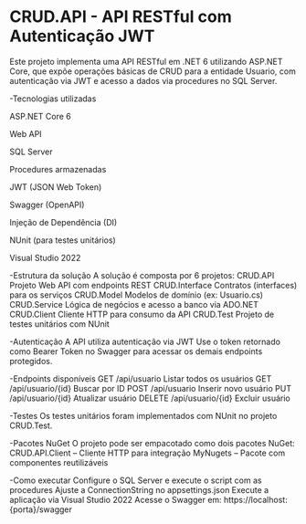 # CRUD.API - API RESTful com Autenticação JWT

Este projeto implementa uma API RESTful em .NET 6 utilizando ASP.NET Core, que expõe operações básicas de CRUD para a entidade Usuario, com autenticação via JWT e acesso a dados via procedures no SQL Server.

-Tecnologias utilizadas

ASP.NET Core 6

Web API

SQL Server

Procedures armazenadas

JWT (JSON Web Token)

Swagger (OpenAPI)

Injeção de Dependência (DI)

NUnit (para testes unitários)

Visual Studio 2022



-Estrutura da solução
A solução é composta por 6 projetos:
CRUD.API	Projeto Web API com endpoints REST
CRUD.Interface	Contratos (interfaces) para os serviços
CRUD.Model	Modelos de domínio (ex: Usuario.cs)
CRUD.Service	Lógica de negócios e acesso a banco via ADO.NET
CRUD.Client	Cliente HTTP para consumo da API
CRUD.Test	Projeto de testes unitários com NUnit

-Autenticação
A API utiliza autenticação via JWT
Use o token retornado como Bearer Token no Swagger para acessar os demais endpoints protegidos.

-Endpoints disponíveis
GET	/api/usuario	Listar todos os usuários
GET	/api/usuario/{id}	Buscar por ID
POST	/api/usuario	Inserir novo usuário
PUT	/api/usuario/{id}	Atualizar usuário
DELETE	/api/usuario/{id}	Excluir usuário

-Testes
Os testes unitários foram implementados com NUnit no projeto CRUD.Test.

-Pacotes NuGet
O projeto pode ser empacotado como dois pacotes NuGet:
CRUD.API.Client – Cliente HTTP para integração
MyNugets – Pacote com componentes reutilizáveis

-Como executar
Configure o SQL Server e execute o script com as procedures
Ajuste a ConnectionString no appsettings.json
Execute a aplicação via Visual Studio 2022
Acesse o Swagger em: https://localhost:{porta}/swagger
